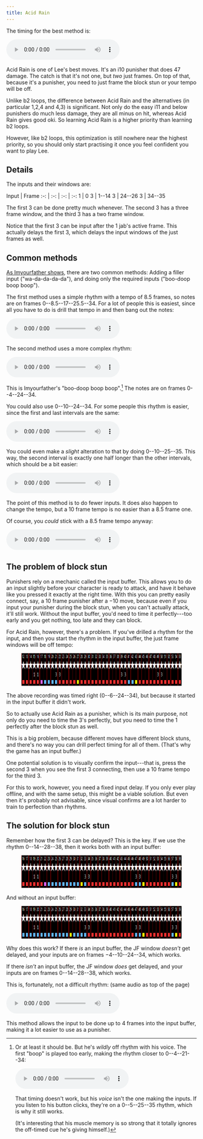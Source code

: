 ```yaml
---
title: Acid Rain
---
```


The timing for the best method is:

<audio controls loop src="/assets/sounds/acid-14-14-10-metronome.ogg">
  Your browser does not support the audio element.
</audio>

Acid Rain is one of Lee's best moves. It's an i10 punisher that does 47
damage. The catch is that it's not one, but *two* just frames. On top of that,
because it's a punisher, you need to just frame the block stun or your tempo
will be off.

Unlike b2 loops, the difference between Acid Rain and the alternatives (in
particular 1,2,4 and 4,3) is significant. Not only do the easy i11 and below
punishers do much less damage, they are all minus on hit, whereas Acid
Rain gives good oki. So learning Acid Rain is a higher priority than learning
b2 loops.

However, like b2 loops, this optimization is still nowhere near the highest
priority, so you should only start practising it once you feel confident you
want to play Lee.

## Details

The inputs and their windows are:

Input | Frame
:-: | :-: | :-: | :-:
1 | 0
3 | 1--14
3 | 24--26
3 | 34--35

The first 3 can be done pretty much whenever. The second 3 has a three frame
window, and the third 3 has a two frame window.

Notice that the first 3 can be input after the 1 jab's active frame. This
actually delays the first 3, which delays the input windows of the just frames
as well.

## Common methods

[As Imyourfather shows](https://www.youtube.com/watch?v=dd9gHRheRvQ), there
are two common methods: Adding a filler input ("wa-da-da-da-da"), and doing
only the required inputs ("boo-doop boop boop").

The first method uses a simple rhythm with a tempo of 8.5 frames, so notes are
on frames 0--8.5--17--25.5--34. For a lot of people this is easiest, since all
you have to do is drill that tempo in and then bang out the notes:

<audio controls loop src="/assets/sounds/acid-wa-da-da-da-da-metronome.ogg">
  Your browser does not support the audio element.
</audio>

The second method uses a more complex rhythm:

<audio controls loop src="/assets/sounds/acid-4-20-10-metronome.ogg">
  Your browser does not support the audio element.
</audio>

This is Imyourfather's "boo-doop boop boop".[^1] The notes are on frames
0--4--24--34.

You could also use 0--10--24--34. For some people this rhythm is easier, since
the first and last intervals are the same:

<audio controls loop src="/assets/sounds/acid-10-14-10-metronome.ogg">
  Your browser does not support the audio element.
</audio>

You could even make a *slight* alteration to that by doing 0--10--25--35. This
way, the second interval is exactly one half longer than the other intervals,
which should be a bit easier:

<audio controls loop src="/assets/sounds/acid-10-15-10-metronome.ogg">
  Your browser does not support the audio element.
</audio>

The point of this method is to do fewer inputs. It does also happen to change
the tempo, but a 10 frame tempo is no easier than a 8.5 frame one.

Of course, you *could* stick with a 8.5 frame tempo anyway:

<audio controls loop src="/assets/sounds/acid-wa-da-da-da-metronome.ogg">
  Your browser does not support the audio element.
</audio>

## The problem of block stun

Punishers rely on a mechanic called the input buffer. This allows you to do an
input slightly before your character is ready to attack, and have it behave
like you pressed it exactly at the right time. With this you can pretty easily
connect, say, a 10 frame punisher after a &minus;10 move, because even if you
input your punisher during the block stun, when you can't actually attack,
it'll still work. Without the input buffer, you'd need to time it
perfectly---too early and you get nothing, too late and they can block.

For Acid Rain, however, there's a problem. If you've drilled a rhythm for the
input, and then you start the rhythm in the input buffer, the just frame
windows will be off tempo:

<figure markdown="0"><img src="/assets/images/acid-regular-buffer.png" height="86"></figure>

The above recording was timed right (0--6--24--34), but because it started in
the input buffer it didn't work.

So to actually use Acid Rain as a punisher, which is its main purpose, not
only do you need to time the 3's perfectly, but you need to time the 1
perfectly after the block stun as well.

This is a big problem, because different moves have different block stuns, and
there's no way you can drill perfect timing for all of them. (That's why the
game has an input buffer.)

One potential solution is to visually confirm the input---that is, press the
second 3 when you see the first 3 connecting, then use a 10 frame tempo for
the third 3.

For this to work, however, you need a fixed input delay. If you only
ever play offline, and with the same setup, this might be a viable solution. But
even then it's probably not advisable, since visual confirms are a lot harder
to train to perfection than rhythms.

## The solution for block stun

Remember how the first 3 can be delayed? This is the key. If we use the rhythm
0--14--28--38, then it works both with an input buffer:

<figure markdown="0"><img src="/assets/images/acid-delay-buffer.png" height="86"></figure>

And without an input buffer:

<figure markdown="0"><img src="/assets/images/acid-delay.png" height="86"></figure>

Why does this work? If there *is* an input buffer, the JF window *doesn't* get
delayed, and your inputs are on frames &minus;4--10--24--34, which works.

If there *isn't* an input buffer, the JF window *does* get delayed, and your
inputs are on frames 0--14--28--38, which works.

This is, fortunately, not a difficult rhythm: (same audio as top of the page)

<audio controls loop src="/assets/sounds/acid-14-14-10-metronome.ogg">
  Your browser does not support the audio element.
</audio>

This method allows the input to be done up to 4 frames into the input buffer,
making it a lot easier to use as a punisher.

[^1]:
    Or at least it should be. But he's *wildly* off rhythm with his voice.
    The first "boop" is played too early, making the rhythm closer to
    0--4--21--34:

    <audio controls loop src="/assets/sounds/acid-boo-doop.ogg">
      Your browser does not support the audio element.
    </audio>

    That timing doesn't work, but his *voice* isn't the one making the inputs.
    If you listen to his button clicks, they're on a 0--5--25--35 rhythm,
    which is why it still works.

    (It's interesting that his muscle memory is so strong that it totally
    ignores the off-timed cue he's giving himself.)
